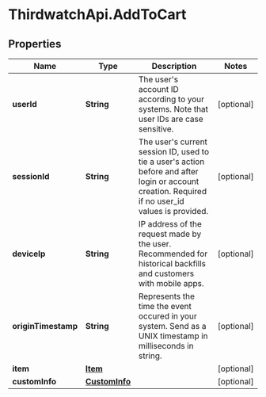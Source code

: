 # ThirdwatchApi.AddToCart

## Properties
Name | Type | Description | Notes
------------ | ------------- | ------------- | -------------
**userId** | **String** | The user&#39;s account ID according to your systems. Note that user IDs are case sensitive. | [optional] 
**sessionId** | **String** | The user&#39;s current session ID, used to tie a user&#39;s action before and after login or account creation. Required if no user_id values is provided. | [optional] 
**deviceIp** | **String** | IP address of the request made by the user. Recommended for historical backfills and customers with mobile apps. | [optional] 
**originTimestamp** | **String** | Represents the time the event occured in your system. Send as a UNIX timestamp in milliseconds in string. | [optional] 
**item** | [**Item**](Item.md) |  | [optional] 
**customInfo** | [**CustomInfo**](CustomInfo.md) |  | [optional] 


